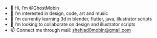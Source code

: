 - 👋 Hi, I’m @GhostMobin
- 👀 I’m interested in design, code, art and music
- 🌱 I’m currently learning 3d in blender, flutter, java, illustrator scripts
- 💞️ I’m looking to collaborate on design and illustrator scripts
- 📫 Connect me through mail: shehjad0mobin@gmail.com

<!---
GhostMobin/GhostMobin is a ✨ special ✨ repository because its `README.md` (this file) appears on your GitHub profile.
You can click the Preview link to take a look at your changes.
--->
